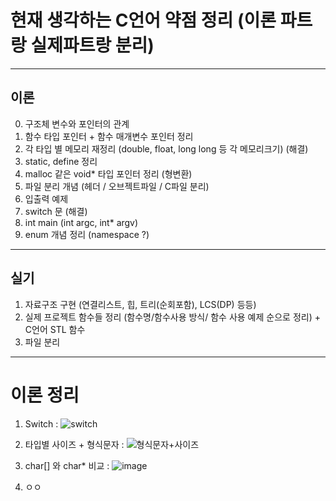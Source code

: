 # 현재 생각하는 C언어 약점 정리 (이론 파트랑 실제파트랑 분리)
---
## 이론
0. 구조체 변수와 포인터의 관계
0. 함수 타입 포인터 + 함수 매개변수 포인터 정리
0. 각 타입 별 메모리 재정리 (double, float, long long 등 각 메모리크기) (해결)
0. static, define  정리
0. malloc 같은 void* 타입 포인터 정리 (형변환)
0. 파일 분리 개념 (헤더 / 오브젝트파일 / C파일 분리) 
0. 입출력 예제
0. switch 문 (해결)
0. int main (int argc, int* argv) 
0. enum 개념 정리 (namespace ?)
---
## 실기
1. 자료구조 구현 (연결리스트, 힙, 트리(순회포함), LCS(DP) 등등)
2. 실제 프로젝트 함수들 정리 (함수명/함수사용 방식/ 함수 사용 예제 순으로 정리) + C언어 STL 함수
3. 파일 분리
---
# 이론 정리
1. Switch : ![switch](https://user-images.githubusercontent.com/70988272/216491871-adbbd184-2bdc-4466-abd4-4cfca1acd6ec.JPG)
2. 타입별 사이즈 + 형식문자 : ![형식문자+사이즈](https://user-images.githubusercontent.com/70988272/216497050-1bee0d9d-334f-4a73-bd48-18d1ca632e26.JPG)

0. char[] 와 char* 비교 : ![image](https://user-images.githubusercontent.com/70988272/216499594-0c7f00d3-56be-4edd-81ca-d5bcf5e828b0.png)

0. ㅇㅇ
